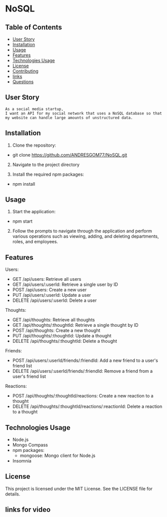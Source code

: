 # NoSQL

## Table of Contents

- [User Story](#userStory)
- [Installation](#installation)
- [Usage](#Usage)
- [Features](#features)
- [Technologies Usage](#technologies-usage)
- [License](#license)
- [Contributing](#contributing)
- [links](#links)
- [Questions](#Questions)

## User Story

```
As a social media startup,
I want an API for my social network that uses a NoSQL database so that my website can handle large amounts of unstructured data.
```
## Installation

1. Clone the repository:

- git clone https://github.com/ANDRESGOM77/NoSQL.git

2. Navigate to the project directory

3. Install the required npm packages:

- npm install

## Usage

1. Start the application:

- npm start

2. Follow the prompts to navigate through the application and perform various operations such as viewing, adding, and deleting departments, roles, and employees.

## Features

Users:

 - GET /api/users: Retrieve all users
 - GET /api/users/:userId: Retrieve a single user by ID
 - POST /api/users: Create a new user
 - PUT /api/users/:userId: Update a user
 - DELETE /api/users/:userId: Delete a user

Thoughts:

 - GET /api/thoughts: Retrieve all thoughts
 - GET /api/thoughts/:thoughtId: Retrieve a single thought by ID
 - POST /api/thoughts: Create a new thought
 - PUT /api/thoughts/:thoughtId: Update a thought
 - DELETE /api/thoughts/:thoughtId: Delete a thought

Friends:
 
 - POST /api/users/:userId/friends/:friendId: Add a new friend to a user's friend list
 - DELETE /api/users/:userId/friends/:friendId: Remove a friend from a user's friend list

Reactions:

 - POST /api/thoughts/:thoughtId/reactions: Create a new reaction to a thought
 - DELETE /api/thoughts/:thoughtId/reactions/:reactionId: Delete a reaction to a thought

 ## Technologies Usage

- Node.js
- Mongo Compass
- npm packages:
    - mongoose: Mongo client for Node.js
- Insomnia 

## License

This project is licensed under the MIT License. See the LICENSE file for details.

## links for video 

